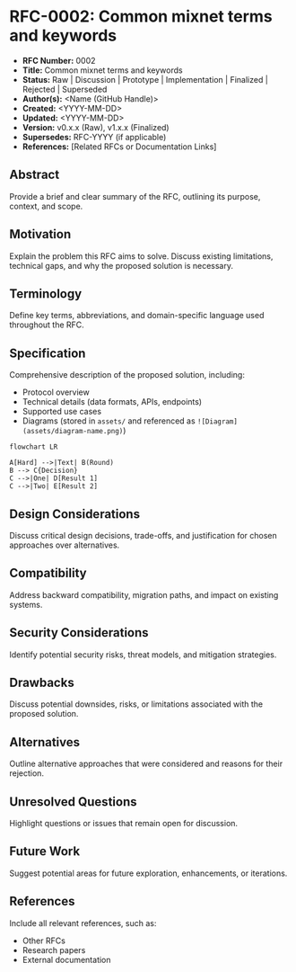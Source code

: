 # RFC-0002: Common mixnet terms and keywords

- **RFC Number:** 0002  
- **Title:** Common mixnet terms and keywords  
- **Status:** Raw | Discussion | Prototype | Implementation | Finalized | Rejected | Superseded  
- **Author(s):** \<Name (GitHub Handle)\>  
- **Created:** \<YYYY-MM-DD\>  
- **Updated:** \<YYYY-MM-DD\>  
- **Version:** v0.x.x (Raw), v1.x.x (Finalized)  
- **Supersedes:** RFC-YYYY (if applicable)  
- **References:** [Related RFCs or Documentation Links]

## Abstract

Provide a brief and clear summary of the RFC, outlining its purpose, context, and scope.

## Motivation

Explain the problem this RFC aims to solve.
Discuss existing limitations, technical gaps, and why the proposed solution is necessary.

## Terminology

Define key terms, abbreviations, and domain-specific language used throughout the RFC.

## Specification

Comprehensive description of the proposed solution, including:

- Protocol overview
- Technical details (data formats, APIs, endpoints)
- Supported use cases
- Diagrams (stored in `assets/` and referenced as `![Diagram](assets/diagram-name.png)`)

```mermaid
flowchart LR

A[Hard] -->|Text| B(Round)
B --> C{Decision}
C -->|One| D[Result 1]
C -->|Two| E[Result 2]
```

## Design Considerations

Discuss critical design decisions, trade-offs, and justification for chosen approaches over alternatives.

## Compatibility

Address backward compatibility, migration paths, and impact on existing systems.

## Security Considerations

Identify potential security risks, threat models, and mitigation strategies.

## Drawbacks

Discuss potential downsides, risks, or limitations associated with the proposed solution.

## Alternatives

Outline alternative approaches that were considered and reasons for their rejection.

## Unresolved Questions

Highlight questions or issues that remain open for discussion.

## Future Work

Suggest potential areas for future exploration, enhancements, or iterations.

## References

Include all relevant references, such as:

- Other RFCs
- Research papers
- External documentation

